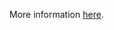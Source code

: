 More information [here](https://docs.prismacloud.io/en/enterprise-edition/policy-reference/aws-policies/aws-logging-policies/ensure-that-detailed-monitoring-is-enabled-for-ec2-instances).
